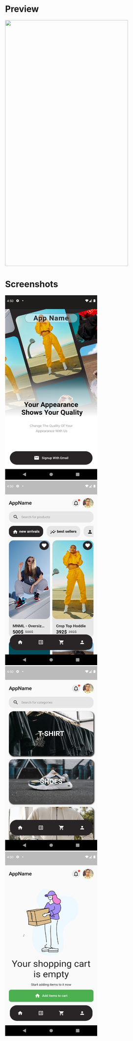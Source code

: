 # Preview

<img width="400" height="800" src="./screenshots/preview.gif">

# Screenshots

<div class="image-block">
<img width="300" height="600" src="./screenshots/1.png">
<img width="300" height="600" src="./screenshots/2.png">

<img width="300" height="600" src="./screenshots/3.png">
<img width="300" height="600" src="./screenshots/4.png">

</div>
